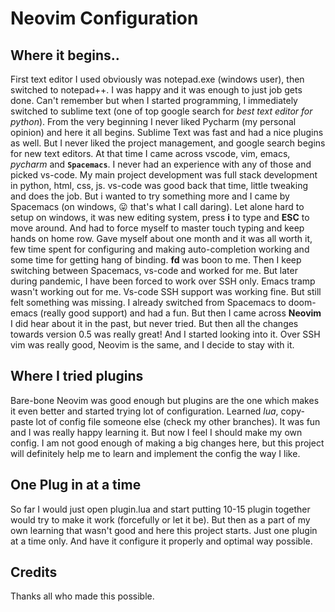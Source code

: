 # Neovim Configuration

## Where it begins..

First text editor I used obviously was notepad.exe (windows user), then switched to notepad++. I was happy and it was enough to just job gets done. Can't remember but when I started programming, I immediately switched to sublime text (one of top google search for *best text editor for python*). From the very beginning I never liked Pycharm (my personal opinion) and here it all begins. Sublime Text was fast and had a nice plugins as well. But I never liked the project management, and google search begins for new text editors. At that time I came across vscode, vim, emacs, *pycharm* and **`Spacemacs`**. I never had an experience with any of those and picked vs-code. My main project development was full stack development in python, html, css, js. vs-code was good back that time, little tweaking and does the job. But i wanted to try something more and I came by Spacemacs (on windows, 😛 that's what I call daring). Let alone hard to setup on windows, it was new editing system, press **i** to type and **ESC** to move around. And had to force myself to master touch typing and keep hands on home row. Gave myself about one month and it was all worth it, few time spent for configuring and making auto-completion working and some time for getting hang of binding. **fd** was boon to me. Then I keep switching between Spacemacs, vs-code and worked for me. But later during pandemic, I have been forced to work over SSH only. Emacs tramp wasn't working out for me. Vs-code SSH support was working fine. But still felt something was missing. I already switched from Spacemacs to doom-emacs (really good support) and had a fun. But then I came across **Neovim** I did hear about it in the past, but never tried. But then all the changes towards version 0.5 was really great! And I started looking into it. Over SSH vim was really good, Neovim is the same, and I decide to stay with it.

## Where I tried plugins

Bare-bone Neovim was good enough but plugins are the one which makes it even better and started trying lot of configuration. Learned *lua*, copy-paste lot of config file someone else (check my other branches). It was fun and I was really happy learning it. But now I feel I should make my own config. I am not good enough of making a big changes here, but this project will definitely help me to learn and implement the config the way I like.


## One Plug in at a time

So far I would just open plugin.lua and start putting 10-15 plugin together would try to make it work (forcefully or let it be). But then as a part of my own learning that wasn't good and here this project starts. Just one plugin at a time only. And have it configure it properly and optimal way possible.

## Credits

Thanks all who made this possible.
